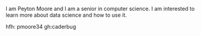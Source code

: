 I am Peyton Moore and I am a senior in computer science. I am interested to learn more about data science and how to use it. 

hfh: pmoore34 
gh:caderbug
